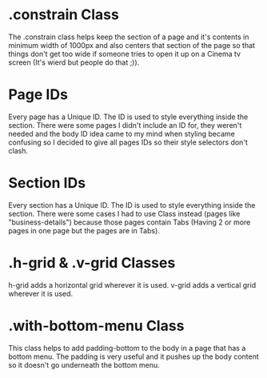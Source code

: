 # .constrain Class
The .constrain class helps keep the section of a page and it's contents in minimum width of 1000px and also centers that section of the page so that things don't get too wide if someone tries to open it up on a Cinema tv screen (It's wierd but people do that ;)).

# Page IDs
Every page has a Unique ID. The ID is used to style everything inside the section.
There were some pages I didn't include an ID for, they weren't needed and the body ID idea came to my mind when styling became confusing so I decided to give all pages IDs so their style selectors don't clash.

# Section IDs
Every section has a Unique ID. The ID is used to style everything inside the section.
There were some cases I had to use Class instead (pages like "business-details") because those pages contain Tabs (Having 2 or more pages in one page but the pages are in Tabs).

# .h-grid & .v-grid Classes
h-grid adds a horizontal grid wherever it is used.
v-grid adds a vertical grid wherever it is used.

# .with-bottom-menu Class
This class helps to add padding-bottom to the body in a page that has a bottom menu.
The padding is very useful and it pushes up the body content so it doesn't go underneath the bottom menu.